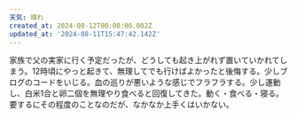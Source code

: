 ```yaml
---
天気: 晴れ
created_at: 2024-08-12T00:00:00.002Z
updated_at: '2024-08-11T15:47:42.142Z'
---
```


家族で父の実家に行く予定だったが、どうしても起き上がれず置いていかれてしまう。12時頃にやっと起きて、無理してでも行けばよかったと後悔する。少しブログのコードをいじる。血の巡りが悪いような感じでフラフラする。少し運動し、白米1合と卵二個を無理やり食べると回復してきた。動く・食べる・寝る。要するにその程度のことなのだが、なかなか上手くはいかない。
